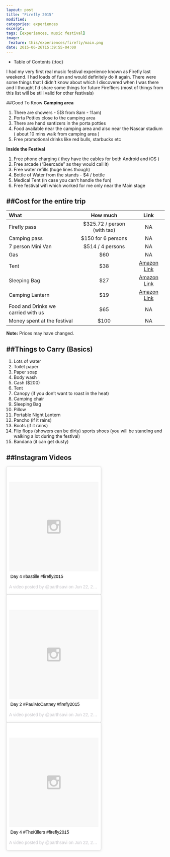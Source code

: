 ```yaml
---
layout: post
title: "Firefly 2015"
modified:
categories: experiences
excerpt:
tags: [experiences, music festival]
image:
 feature: this/experiences/firefly/main.png
date: 2015-06-26T15:39:55-04:00
---
```


* Table of Contents
{:toc}


I had my very first real music festival experience known as Firefly last weekend. I had loads of fun and would definitely do it again. There were some things that I didn't know about which I discovered when I was there and I thought I'd share some things for future Firefliers (most of things from this list will be still valid for other festivals) 

##Good To Know
 **Camping area**
 
1. There are showers - $5    ($8 from 8am - 11am)
2. Porta Potties close to the camping area
3. There are hand santizers in the porta potties
4. Food available near the camping area and also near the Nascar stadium ( about 10 mins walk from camping area )
5. Free promotional drinks like red bulls, starbucks etc
   
**Inside the Festival**

1. Free phone charging ( they have the cables for both Android and iOS )
2. Free arcade (“Beercade” as they would call it)
3. Free water refills (huge lines though)
4. Bottle of Water from the stands  -  $4 / bottle
5. Medical Tent (in case you can't handle the fun)
6. Free festival wifi which worked for me only near the Main stage

   

##Cost for the entire trip
---

| What | How much | Link |
|:--------|:-------:|:-------:|
| Firefly pass   | $325.72 / person (with tax)   | NA |
| Camping pass   | $150 for 6 persons   | NA |
| 7 person Mini Van | $514 / 4 persons | NA | 
| Gas   | $60   | NA |
| Tent   | $38   | [Amazon Link](http://www.amazon.com/gp/product/B004J2KDH0?psc=1&redirect=true&ref_=od_aui_detailpages00) |
| Sleeping Bag   | $27   | [Amazon Link](http://www.amazon.com/Coleman-Trinidad-Warm-Weather-Sleeping-Bag/dp/B00363X1DQ/ref=sr_1_1?s=outdoor-recreation&ie=UTF8&qid=1435357126&sr=1-1&keywords=sleeping+bag) |
| Camping Lantern   | $19   | [Amazon Link](http://www.amazon.com/Ultra-Bright-LED-Lantern-Emergencies/dp/B00NPLSZF8/ref=sr_1_1?ie=UTF8&qid=1435357103&sr=8-1&keywords=lantern)
| Food and Drinks we carried with us   | $65   | NA |
| Money spent at the festival   | $100   | NA |

**Note:** Prices may have changed. 

##Things to Carry (Basics)
---

1. Lots of water
2. Toilet paper
3. Paper soap
4. Body wash
5. Cash ($200) 
6. Tent 
7. Canopy (if you don’t want to roast in the heat)
8. Camping chair
9. Sleeping Bag
10. Pillow
11. Portable Night Lantern
12. Pancho (if it rains)
13. Boots (if it rains)
14. Flip flops (showers can be dirty)
sports shoes (you will be standing and walking a lot during the festival)
15. Bandana (it can get dusty)



##Instagram Videos
---


<blockquote class="instagram-media" data-instgrm-captioned data-instgrm-version="4" style=" background:#FFF; border:0; border-radius:3px; box-shadow:0 0 1px 0 rgba(0,0,0,0.5),0 1px 10px 0 rgba(0,0,0,0.15); margin: 1px; max-width:300px; padding:0; width:99.375%; width:-webkit-calc(100% - 2px); width:calc(100% - 2px);"><div style="padding:8px;"> <div style=" background:#F8F8F8; line-height:0; margin-top:40px; padding:50% 0; text-align:center; width:100%;"> <div style=" background:url(data:image/png;base64,iVBORw0KGgoAAAANSUhEUgAAACwAAAAsCAMAAAApWqozAAAAGFBMVEUiIiI9PT0eHh4gIB4hIBkcHBwcHBwcHBydr+JQAAAACHRSTlMABA4YHyQsM5jtaMwAAADfSURBVDjL7ZVBEgMhCAQBAf//42xcNbpAqakcM0ftUmFAAIBE81IqBJdS3lS6zs3bIpB9WED3YYXFPmHRfT8sgyrCP1x8uEUxLMzNWElFOYCV6mHWWwMzdPEKHlhLw7NWJqkHc4uIZphavDzA2JPzUDsBZziNae2S6owH8xPmX8G7zzgKEOPUoYHvGz1TBCxMkd3kwNVbU0gKHkx+iZILf77IofhrY1nYFnB/lQPb79drWOyJVa/DAvg9B/rLB4cC+Nqgdz/TvBbBnr6GBReqn/nRmDgaQEej7WhonozjF+Y2I/fZou/qAAAAAElFTkSuQmCC); display:block; height:44px; margin:0 auto -44px; position:relative; top:-22px; width:44px;"></div></div> <p style=" margin:8px 0 0 0; padding:0 4px;"> <a href="https://instagram.com/p/4OiJNDuMC6/" style=" color:#000; font-family:Arial,sans-serif; font-size:14px; font-style:normal; font-weight:normal; line-height:17px; text-decoration:none; word-wrap:break-word;" target="_top">Day 4 #bastille #firefly2015</a></p> <p style=" color:#c9c8cd; font-family:Arial,sans-serif; font-size:14px; line-height:17px; margin-bottom:0; margin-top:8px; overflow:hidden; padding:8px 0 7px; text-align:center; text-overflow:ellipsis; white-space:nowrap;">A video posted by @parthsavi on <time style=" font-family:Arial,sans-serif; font-size:14px; line-height:17px;" datetime="2015-06-22T09:52:49+00:00">Jun 22, 2015 at 2:52am PDT</time></p></div></blockquote>
<script async defer src="//platform.instagram.com/en_US/embeds.js"></script>

<blockquote class="instagram-media" data-instgrm-captioned data-instgrm-version="4" style=" background:#FFF; border:0; border-radius:3px; box-shadow:0 0 1px 0 rgba(0,0,0,0.5),0 1px 10px 0 rgba(0,0,0,0.15); margin: 1px; max-width:300px; padding:0; width:99.375%; width:-webkit-calc(100% - 2px); width:calc(100% - 2px);"><div style="padding:8px;"> <div style=" background:#F8F8F8; line-height:0; margin-top:40px; padding:50% 0; text-align:center; width:100%;"> <div style=" background:url(data:image/png;base64,iVBORw0KGgoAAAANSUhEUgAAACwAAAAsCAMAAAApWqozAAAAGFBMVEUiIiI9PT0eHh4gIB4hIBkcHBwcHBwcHBydr+JQAAAACHRSTlMABA4YHyQsM5jtaMwAAADfSURBVDjL7ZVBEgMhCAQBAf//42xcNbpAqakcM0ftUmFAAIBE81IqBJdS3lS6zs3bIpB9WED3YYXFPmHRfT8sgyrCP1x8uEUxLMzNWElFOYCV6mHWWwMzdPEKHlhLw7NWJqkHc4uIZphavDzA2JPzUDsBZziNae2S6owH8xPmX8G7zzgKEOPUoYHvGz1TBCxMkd3kwNVbU0gKHkx+iZILf77IofhrY1nYFnB/lQPb79drWOyJVa/DAvg9B/rLB4cC+Nqgdz/TvBbBnr6GBReqn/nRmDgaQEej7WhonozjF+Y2I/fZou/qAAAAAElFTkSuQmCC); display:block; height:44px; margin:0 auto -44px; position:relative; top:-22px; width:44px;"></div></div> <p style=" margin:8px 0 0 0; padding:0 4px;"> <a href="https://instagram.com/p/4OiRqiuMDL/" style=" color:#000; font-family:Arial,sans-serif; font-size:14px; font-style:normal; font-weight:normal; line-height:17px; text-decoration:none; word-wrap:break-word;" target="_top">Day 2 #PaulMcCartney #firefly2015</a></p> <p style=" color:#c9c8cd; font-family:Arial,sans-serif; font-size:14px; line-height:17px; margin-bottom:0; margin-top:8px; overflow:hidden; padding:8px 0 7px; text-align:center; text-overflow:ellipsis; white-space:nowrap;">A video posted by @parthsavi on <time style=" font-family:Arial,sans-serif; font-size:14px; line-height:17px;" datetime="2015-06-22T09:53:58+00:00">Jun 22, 2015 at 2:53am PDT</time></p></div></blockquote>
<script async defer src="//platform.instagram.com/en_US/embeds.js"></script>


<blockquote class="instagram-media" data-instgrm-captioned data-instgrm-version="4" style=" background:#FFF; border:0; border-radius:3px; box-shadow:0 0 1px 0 rgba(0,0,0,0.5),0 1px 10px 0 rgba(0,0,0,0.15); margin: 1px; max-width:300px; padding:0; width:99.375%; width:-webkit-calc(100% - 2px); width:calc(100% - 2px);"><div style="padding:8px;"> <div style=" background:#F8F8F8; line-height:0; margin-top:40px; padding:50% 0; text-align:center; width:100%;"> <div style=" background:url(data:image/png;base64,iVBORw0KGgoAAAANSUhEUgAAACwAAAAsCAMAAAApWqozAAAAGFBMVEUiIiI9PT0eHh4gIB4hIBkcHBwcHBwcHBydr+JQAAAACHRSTlMABA4YHyQsM5jtaMwAAADfSURBVDjL7ZVBEgMhCAQBAf//42xcNbpAqakcM0ftUmFAAIBE81IqBJdS3lS6zs3bIpB9WED3YYXFPmHRfT8sgyrCP1x8uEUxLMzNWElFOYCV6mHWWwMzdPEKHlhLw7NWJqkHc4uIZphavDzA2JPzUDsBZziNae2S6owH8xPmX8G7zzgKEOPUoYHvGz1TBCxMkd3kwNVbU0gKHkx+iZILf77IofhrY1nYFnB/lQPb79drWOyJVa/DAvg9B/rLB4cC+Nqgdz/TvBbBnr6GBReqn/nRmDgaQEej7WhonozjF+Y2I/fZou/qAAAAAElFTkSuQmCC); display:block; height:44px; margin:0 auto -44px; position:relative; top:-22px; width:44px;"></div></div> <p style=" margin:8px 0 0 0; padding:0 4px;"> <a href="https://instagram.com/p/4Ofy3guMAF/" style=" color:#000; font-family:Arial,sans-serif; font-size:14px; font-style:normal; font-weight:normal; line-height:17px; text-decoration:none; word-wrap:break-word;" target="_top">Day 4 #TheKillers #firefly2015</a></p> <p style=" color:#c9c8cd; font-family:Arial,sans-serif; font-size:14px; line-height:17px; margin-bottom:0; margin-top:8px; overflow:hidden; padding:8px 0 7px; text-align:center; text-overflow:ellipsis; white-space:nowrap;">A video posted by @parthsavi on <time style=" font-family:Arial,sans-serif; font-size:14px; line-height:17px;" datetime="2015-06-22T09:32:17+00:00">Jun 22, 2015 at 2:32am PDT</time></p></div></blockquote>
<script async defer src="//platform.instagram.com/en_US/embeds.js"></script>